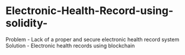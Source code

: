 # Electronic-Health-Record-using-solidity-

Problem - Lack of a proper and secure electronic health record system
Solution - Electronic health records using blockchain
